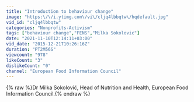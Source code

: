 ```yaml
---
title: "Introduction to behaviour change"
image: "https:\/\/i.ytimg.com\/vi\/cljq4lbbqtw\/hqdefault.jpg"
vid_id: "cljq4lbbqtw"
categories: "Nonprofits-Activism"
tags: ["behaviour change","FENS","Milka Sokolovic"]
date: "2021-11-10T12:14:11+03:00"
vid_date: "2015-12-21T10:26:16Z"
duration: "PT2M56S"
viewcount: "978"
likeCount: "3"
dislikeCount: "0"
channel: "European Food Information Council"
---
```

{% raw %}Dr Milka Sokolović, Head of Nutrition and Health, European Food Information Council.{% endraw %}
